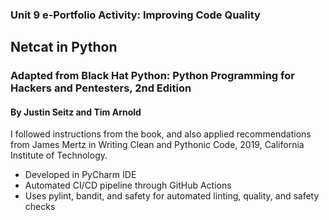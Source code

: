 ### Unit 9 e-Portfolio Activity: Improving Code Quality

## Netcat in Python

### Adapted from Black Hat Python: Python Programming for Hackers and Pentesters, 2nd Edition
#### By Justin Seitz and Tim Arnold


I followed instructions from the book, and also applied recommendations from James Mertz in Writing Clean and Pythonic Code, 2019, California Institute of Technology.


- Developed in PyCharm IDE
- Automated CI/CD pipeline through GitHub Actions
- Uses pylint, bandit, and safety for automated linting, quality, and safety checks